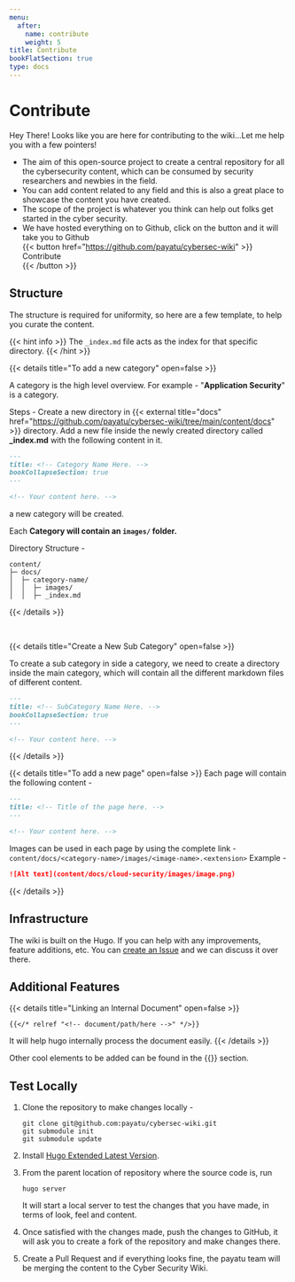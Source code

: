 ```yaml
---
menu:
  after:
    name: contribute
    weight: 5
title: Contribute
bookFlatSection: true
type: docs
---
```


# **Contribute**

Hey There! Looks like you are here for contributing to the wiki...Let me help you with a few pointers!

* The aim of this open-source project to create a central repository for all the cybersecurity content, which can be consumed by security researchers and newbies in the field.
* You can add content related to any field and this is also a great place to showcase the content you have created.
* The scope of the project is whatever you think can help out folks get started in the cyber security.
* We have hosted everything on to Github, click on the button and it will take you to Github 
  <br>
  {{< button href="https://github.com/payatu/cybersec-wiki" >}}<div class="flex align-center">Contribute</div>{{< /button >}}

## Structure
The structure is required for uniformity, so here are a few template, to help you curate the content.

{{< hint info >}}
The `_index.md` file acts as the index for that specific directory.
{{< /hint >}}

{{< details title="To add a new category" open=false >}}

A category is the high level overview. For example - "**Application Security**" is a category.

Steps - 
Create a new directory in {{< external title="docs" href="https://github.com/payatu/cybersec-wiki/tree/main/content/docs" >}} directory. Add a new file inside the newly created directory called **_index.md** with the following content in it.

```markdown
---
title: <!-- Category Name Here. -->
bookCollapseSection: true
---

<!-- Your content here. -->
```

a new category will be created.

Each **Category will contain an `images/` folder.** 

Directory Structure - 
```
content/
├─ docs/
│  ├─ category-name/
│  │  ├─ images/
│  │  ├─ _index.md
```

{{< /details >}}

<br>

{{< details title="Create a New Sub Category" open=false >}}

To create a sub category in side a category, we need to create a directory inside the main category, which will contain all the different markdown files of different content.

```markdown
---
title: <!-- SubCategory Name Here. -->
bookCollapseSection: true
---

<!-- Your content here. -->
```

{{< /details >}}
<br>

{{< details title="To add a new page" open=false >}}
Each page will contain the following content - 
```markdown
---
title: <!-- Title of the page here. -->
---

<!-- Your content here. -->
```

Images can be used in each page by using the complete link - `content/docs/<category-name>/images/<image-name>.<extension>`
Example - 
```markdown
![Alt text](content/docs/cloud-security/images/image.png)
```
{{< /details >}}

## Infrastructure 
The wiki is built on the Hugo. If you can help with any improvements, feature additions, etc. You can [create an Issue](https://docs.github.com/en/issues/tracking-your-work-with-issues/creating-an-issue) and we can discuss it over there.

## Additional Features

{{< details title="Linking an Internal Document" open=false >}}
```tpl
{{</* relref "<!-- document/path/here -->" */>}}
```
It will help hugo internally process the document easily.
{{< /details >}}

Other cool elements to be added can be found in the {{<external title="shortcode" href="https://github.com/alex-shpak/hugo-book#shortcodes">}} section.

## Test Locally

1. Clone the repository to make changes locally - 
    ```shell
    git clone git@github.com:payatu/cybersec-wiki.git
    git submodule init
    git submodule update
    ```

2. Install [Hugo Extended Latest Version](https://github.com/gohugoio/hugo/releases).
   
3. From the parent location of repository where the source code is, run 
      ```shell
      hugo server
      ```
   It will start a local server to test the changes that you have made, in terms of look, feel and content.

4. Once satisfied with the changes made, push the changes to GitHub, it will ask you to create a fork of the repository and make changes there.
5. Create a Pull Request and if everything looks fine, the payatu team will be merging the content to the Cyber Security Wiki.

